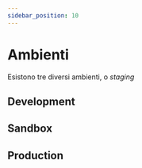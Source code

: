 ```yaml
---
sidebar_position: 10
---
```


# Ambienti

Esistono tre diversi ambienti, o *staging*

## Development

## Sandbox

## Production